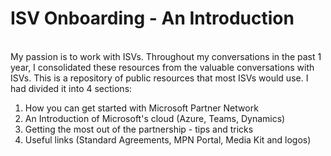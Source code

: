 # ISV Onboarding - An Introduction
</br>
My passion is to work with ISVs. Throughout my conversations in the past 1 year, I consolidated these resources from the valuable conversations with ISVs. This is a repository of public resources that most ISVs would use. I had divided it into 4 sections:
</br>

1. How you can get started with Microsoft Partner Network
2. An Introduction of Microsoft's cloud (Azure, Teams, Dynamics)
3. Getting the most out of the partnership - tips and tricks
4. Useful links (Standard Agreements, MPN Portal, Media Kit and logos)


